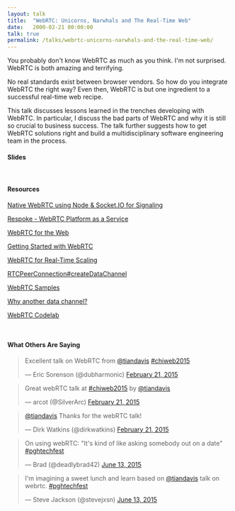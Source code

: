 ```yaml
---
layout: talk
title:  "WebRTC: Unicorns, Narwhals and The Real-Time Web"
date:   2000-02-21 00:00:00
talk: true
permalink: /talks/webrtc-unicorns-narwhals-and-the-real-time-web/
---
```


You probably don't know WebRTC as much as you think. I'm not surprised. WebRTC is both amazing and terrifying. 

No real standards exist between browser vendors. So how do you integrate WebRTC the right way? Even then, WebRTC is but one ingredient to a successful real-time web recipe. 

This talk discusses lessons learned in the trenches developing with WebRTC. In particular, I discuss the bad parts of WebRTC and why it is still so crucial to business success. The talk further suggests how to get WebRTC solutions right and build a multidisciplinary software engineering team in the process.

#### Slides
<p></p>
<script async class="speakerdeck-embed" data-id="b4a4e41f878b4955bb72c976329f1db7" data-ratio="1.77777777777778" src="//speakerdeck.com/assets/embed.js"></script>

<br>

#### Resources

[Native WebRTC using Node & Socket.IO for Signaling][GitHub]

[Respoke - WebRTC Platform as a Service][Respoke]

[WebRTC for the Web][WebRTC for the Web]

[Getting Started with WebRTC][Getting Started with WebRTC]

[WebRTC for Real-Time Scaling][WebRTC for Real-Time Scaling]

[RTCPeerConnection#createDataChannel][RTCDataChannel]

[WebRTC Samples][WebRTC Samples]

[Why another data channel?][Why another data channel]

[WebRTC Codelab][codelab]

<br>

#### What Others Are Saying
<p></p>
<blockquote class="twitter-tweet tw-align-center" lang="en"><p>Excellent talk on WebRTC from <a href="https://twitter.com/tiandavis">@tiandavis</a> <a href="https://twitter.com/hashtag/chiweb2015?src=hash">#chiweb2015</a></p>&mdash; Eric Sorenson (@dubharmonic) <a href="https://twitter.com/dubharmonic/status/569232562050043904">February 21, 2015</a></blockquote>

<p></p>
<blockquote class="twitter-tweet tw-align-center" lang="en"><p>Great webRTC talk at <a href="https://twitter.com/hashtag/chiweb2015?src=hash">#chiweb2015</a> by <a href="https://twitter.com/tiandavis">@tiandavis</a></p>&mdash; arcot (@SilverArc) <a href="https://twitter.com/SilverArc/status/569239447679561729">February 21, 2015</a></blockquote>

<p></p>
<blockquote class="twitter-tweet tw-align-center" lang="en"><p><a href="https://twitter.com/tiandavis">@tiandavis</a> Thanks for the webRTC talk!</p>&mdash; Dirk Watkins (@dirkwatkins) <a href="https://twitter.com/dirkwatkins/status/569225899247210496">February 21, 2015</a></blockquote>

<p></p>
<blockquote class="twitter-tweet tw-align-center" lang="en"><p lang="en" dir="ltr">On using webRTC: &quot;It&#39;s kind of like asking somebody out on a date&quot; <a href="https://twitter.com/hashtag/pghtechfest?src=hash">#pghtechfest</a></p>&mdash; Brad (@deadlybrad42) <a href="https://twitter.com/deadlybrad42/status/609722334396727296">June 13, 2015</a></blockquote>

<p></p>
<blockquote class="twitter-tweet tw-align-center" lang="en"><p lang="en" dir="ltr">I&#39;m imagining a sweet lunch and learn based on <a href="https://twitter.com/tiandavis">@tiandavis</a> talk on webrtc. <a href="https://twitter.com/hashtag/pghtechfest?src=hash">#pghtechfest</a></p>&mdash; Steve Jackson (@stevejxsn) <a href="https://twitter.com/stevejxsn/status/609726673479708672">June 13, 2015</a></blockquote>

<script async src="//platform.twitter.com/widgets.js" charset="utf-8"></script>


[GitHub]: https://github.com/tiandavis/native-webrtc-node-socket.io-signaling
[Getting Started with WebRTC]: http://www.html5rocks.com/en/tutorials/webrtc/basics/
[WebRTC for Real-Time Scaling]: http://stackoverflow.com/questions/18833920/webrtc-for-realtime-scaling/21103641#21103641
[Respoke]: https://www.respoke.io/
[RTCDataChannel]: https://developer.mozilla.org/en-US/docs/Web/API/RTCPeerConnection#createDataChannel
[WebRTC Samples]: https://github.com/webrtc/samples
[Why another data channel]: http://www.html5rocks.com/en/tutorials/webrtc/datachannels/#why-another-data-channel
[codelab]: https://bitbucket.org/webrtc/codelab
[WebRTC for the Web]: https://github.com/webrtcftw
